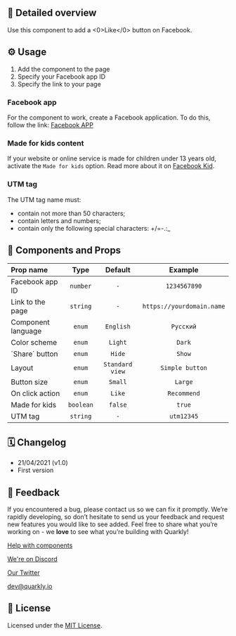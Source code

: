 ## 📖 Detailed overview

Use this component to add a <0>Like</0> button on Facebook.

## ⚙️ Usage

1.  Add the component to the page
2.  Specify your Facebook app ID
3.  Specify the link to your page

### Facebook app

For the component to work, create a Facebook application. To do this, follow the link: [Facebook APP](https://developers.facebook.com/apps)

### Made for kids content

If your website or online service is made for children under 13 years old, activate the `Made for kids` option. Read more about it on [Facebook Kid](https://developers.facebook.com/docs/plugins/restrictions).

### UTM tag

The UTM tag name must:

-   contain not more than 50 characters;
-   contain letters and numbers;
-   contain only the following special characters: +/=-.:\_

## 🧩 Components and Props

| Prop name          |   Type    |     Default     |          Example          |
| :----------------- | :-------: | :-------------: | :-----------------------: |
| Facebook app ID    | `number`  |       `-`       |       `1234567890`        |
| Link to the page   | `string`  |       `-`       | `https://yourdomain.name` |
| Component language |  `enum`   |    `English`    |         `Русский`         |
| Color scheme       |  `enum`   |     `Light`     |          `Dark`           |
| ´Share´ button     |  `enum`   |     `Hide`      |          `Show`           |
| Layout             |  `enum`   | `Standard view` |      `Simple button`      |
| Button size        |  `enum`   |     `Small`     |          `Large`          |
| On click action    |  `enum`   |     `Like`      |        `Recommend`        |
| Made for kids      | `boolean` |     `false`     |          `true`           |
| UTM tag            | `string`  |       `-`       |        `utm12345`         |

## 🗓 Changelog

-   21/04/2021 (v1.0)
-   First version

## 📮 Feedback

If you encountered a bug, please contact us so we can fix it promptly. We’re rapidly developing, so don’t hesitate to send us your feedback and request new features you would like to see added. Feel free to share what you’re working on - we **love** to see what you’re building with Quarkly!

[Help with components](https://community.quarkly.io/c/requests/11)

[We're on Discord](https://discord.gg/SuF9vCMJGW)

[Our Twitter](https://twitter.com/quarklyapp)

[dev@quarkly.io](mailto:dev@quarkly.io)

## 📝 License

Licensed under the [MIT License](https://raw.githubusercontent.com/quarkly/community-kit/master/LICENSE).

